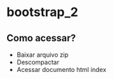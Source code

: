 # bootstrap_2
## Como acessar?
- Baixar arquivo zip 
- Descompactar 
- Acessar documento html index
